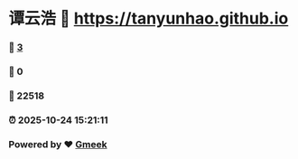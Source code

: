 # 谭云浩 :link: https://tanyunhao.github.io 
### :page_facing_up: [3](https://tanyunhao.github.io/tag.html) 
### :speech_balloon: 0 
### :hibiscus: 22518 
### :alarm_clock: 2025-10-24 15:21:11 
### Powered by :heart: [Gmeek](https://github.com/Meekdai/Gmeek)

